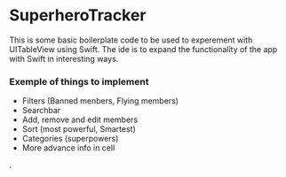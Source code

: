 # SuperheroTracker

This is some basic boilerplate code to be used to experement with UITableView using Swift. The ide is to expand the functionality of the app with Swift in interesting ways.

### Exemple of things to implement 

- Filters (Banned menbers, Flying members)
- Searchbar
- Add, remove and edit members
- Sort (most powerful, Smartest)
- Categories (superpowers)
- More advance info in cell

.